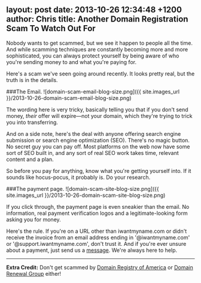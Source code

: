 layout: post
date: 2013-10-26 12:34:48 +1200
author: Chris
title: Another Domain Registration Scam To Watch Out For
----

<!-- excerpt -->

Nobody wants to get scammed, but we see it happen to people all the time. And while scamming techniques are constantly becoming more and more sophisticated, you can always protect yourself by being aware of who you're sending money to and what you're paying for. 

Here's a scam we've seen going around recently. It looks pretty real, but the truth is in the details.

<!-- /excerpt -->

###The Email.
![domain-scam-email-blog-size.png]({{ site.images_url }}/2013-10-26-domain-scam-email-blog-size.png)

The wording here is very tricky, basically telling you that if you don't send money, *their* offer will expire—not your domain, which they're trying to trick you into transferring.

And on a side note, here's the deal with anyone offering search engine submission or search engine optimization (SEO). There's no magic button. No secret guy you can pay off. Most platforms on the web now have some sort of SEO built in, and any sort of real SEO work takes time, relevant content and a plan. 

So before you pay for anything, know what you're getting yourself into. If it sounds like hocus-pocus, it probably is. Do your research.

###The payment page. 
![domain-scam-site-blog-size.png]({{ site.images_url }}/2013-10-26-domain-scam-site-blog-size.png)

If you click through, the payment page is even sneakier than the email. No information, real payment verification logos and a legitimate-looking form asking you for money.

Here's the rule. If you're on a URL other than iwantmyname.com or didn't receive the invoice from an email address ending in '@iwantmyname.com' or '@support.iwantmyname.com', don't trust it. And if you're ever unsure about a payment, just send us a [message](https://iwantmyname.com/support). We're always here to help.

***

**Extra Credit:** Don't get scammed by [Domain Registry of America](https://iwantmyname.com/blog/2013/10/dont-get-scammed-by-domain-registry-of-america.html) or [Domain Renewal Group](https://iwantmyname.com/blog/2012/06/beware-of-domain-renewal-scams.html) either!
